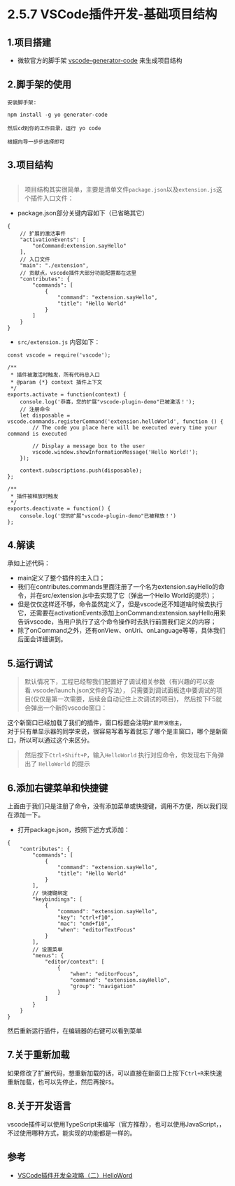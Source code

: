 # 2.5.7 VSCode插件开发-基础项目结构

## 1.项目搭建

- 微软官方的脚手架 [vscode-generator-code](https://github.com/Microsoft/vscode-generator-code) 来生成项目结构

## 2.脚手架的使用

```
安装脚手架:

npm install -g yo generator-code

然后cd到你的工作目录，运行 yo code

根据向导一步步选择即可
```

## 3.项目结构

```
```

>项目结构其实很简单，主要是清单文件`package.json`以及`extension.js`这个插件入口文件：

- package.json部分关键内容如下（已省略其它）

```
{
	// 扩展的激活事件
	"activationEvents": [
		"onCommand:extension.sayHello"
	],
	// 入口文件
	"main": "./extension",
	// 贡献点，vscode插件大部分功能配置都在这里
	"contributes": {
		"commands": [
			{
				"command": "extension.sayHello",
				"title": "Hello World"
			}
		]
	}
}
```

- `src/extension.js` 内容如下：

```
const vscode = require('vscode');

/**
 * 插件被激活时触发，所有代码总入口
 * @param {*} context 插件上下文
 */
exports.activate = function(context) {
	console.log('恭喜，您的扩展"vscode-plugin-demo"已被激活！');
	// 注册命令
	let disposable = vscode.commands.registerCommand('extension.helloWorld', function () {
		// The code you place here will be executed every time your command is executed

		// Display a message box to the user
		vscode.window.showInformationMessage('Hello World!');
	});

	context.subscriptions.push(disposable);
};

/**
 * 插件被释放时触发
 */
exports.deactivate = function() {
	console.log('您的扩展"vscode-plugin-demo"已被释放！')
};
```


## 4.解读
承如上述代码：

- main定义了整个插件的主入口；
- 我们在contributes.commands里面注册了一个名为extension.sayHello的命令，并在src/extension.js中去实现了它（弹出一个Hello World的提示）；
- 但是仅仅这样还不够，命令虽然定义了，但是vscode还不知道啥时候去执行它，还需要在activationEvents添加上onCommand:extension.sayHello用来告诉vscode，当用户执行了这个命令操作时去执行前面我们定义的内容；
- 除了onCommand之外，还有onView、onUri、onLanguage等等，具体我们后面会详细讲到。

## 5.运行调试
>默认情况下，工程已经帮我们配置好了调试相关参数（有兴趣的可以查看.vscode/launch.json文件的写法），
只需要到调试面板选中要调试的项目(仅仅是第一次需要，后续会自动记住上次调试的项目)，
然后按下F5就会弹出一个新的vscode窗口：

这个新窗口已经加载了我们的插件，窗口标题会注明`扩展开发宿主`，  
对于只有单显示器的同学来说，很容易写着写着就忘了哪个是主窗口，哪个是新窗口，所以可以通过这个来区分。

>然后按下`Ctrl+Shift+P`，输入`HelloWorld` 执行对应命令，你发现右下角弹出了 `HelloWorld` 的提示

## 6.添加右键菜单和快捷键

上面由于我们只是注册了命令，没有添加菜单或快捷键，调用不方便，所以我们现在添加一下。

- 打开package.json，按照下述方式添加：

```
{
	"contributes": {
		"commands": [
			{
				"command": "extension.sayHello",
				"title": "Hello World"
			}
		],
		// 快捷键绑定
		"keybindings": [
			{
				"command": "extension.sayHello",
				"key": "ctrl+f10",
				"mac": "cmd+f10",
				"when": "editorTextFocus"
			}
		],
		// 设置菜单
		"menus": {
			"editor/context": [
				{
					"when": "editorFocus",
					"command": "extension.sayHello",
					"group": "navigation"
				}
			]
		}
	}
}
```

然后重新运行插件，在编辑器的右键可以看到菜单

## 7.关于重新加载

如果修改了扩展代码，想重新加载的话，可以直接在新窗口上按下`Ctrl+R`来快速重新加载，也可以先停止，然后再按`F5`。

## 8.关于开发语言
vscode插件可以使用TypeScript来编写（官方推荐），也可以使用JavaScript，，不过使用哪种方式，能实现的功能都是一样的。


## 参考
- [VSCode插件开发全攻略（二）HelloWord](http://blog.haoji.me/vscode-plugin-hello-world.html)
